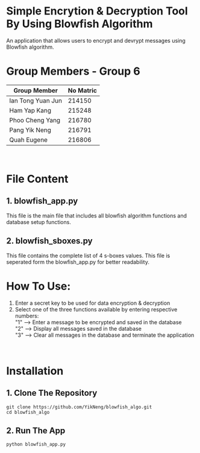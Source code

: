 # Simple Encrytion & Decryption Tool By Using Blowfish Algorithm

An application that allows users to encrypt and devrypt messages using Blowfish algorithm.
<br />

# Group Members - Group 6


| Group Member  | No Matric |
| ------------- | ------------- |
| Ian Tong Yuan Jun  | 214150  |
| Ham Yap Kang   | 215248  |
| Phoo Cheng Yang    | 216780  |
| Pang Yik Neng     | 216791  |
| Quah Eugene | 216806  |
<br />

# File Content
## 1. blowfish_app.py
This file is the main file that includes all blowfish algorithm functions and database setup functions.

## 2. blowfish_sboxes.py
This file contains the complete list of 4 s-boxes values. This file is seperated form the blowfish_app.py for better readability.


# How To Use:
1. Enter a secret key to be used for data encryption & decryption
2. Select one of the three functions available by entering respective numbers:<br />
   "1" --> Enter a message to be encrypted and saved in the database <br />
   "2" --> Display all messages saved in the database <br />
   "3" --> Clear all messages in the database and terminate the application <br />
<br />

# Installation
## 1. Clone The Repository
```
git clone https://github.com/YikNeng/blowfish_algo.git
cd blowfish_algo
```


## 2. Run The App
```
python blowfish_app.py
```
